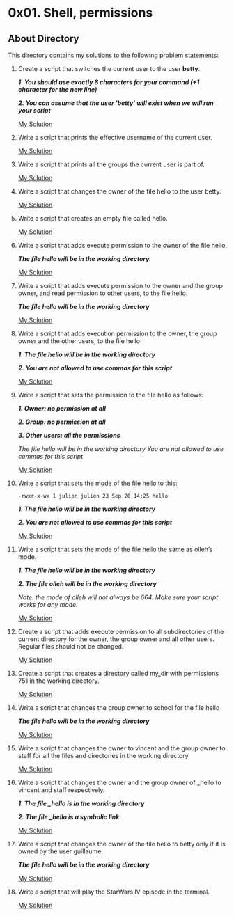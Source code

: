 # 0x01. Shell, permissions

## About Directory

This directory contains my solutions to the following problem statements:

1. Create a script that switches the current user to the user **betty**.

    ***1. You should use exactly 8 characters for your command (+1 character for the new line)***

    ***2. You can assume that the user 'betty' will exist when we will run your script***

    [My Solution](./0-iam_betty)

2. Write a script that prints the effective username of the current user.

    [My Solution](./1-who_am_i)

3. Write a script that prints all the groups the current user is part of.
    
    [My Solution](./2-groups)

4. Write a script that changes the owner of the file hello to the user betty.

    [My Solution](./3-new_owner)

5. Write a script that creates an empty file called hello.

    [My Solution](./4-empty)

6. Write a script that adds execute permission to the owner of the file hello.

    ***The file hello will be in the working directory.***

    [My Solution](./5-execute)

7. Write a script that adds execute permission to the owner and the group owner, and read permission to other users, to the file hello.

    ***The file hello will be in the working directory***

    [My Solution](./6-multiple_permissions)

8. Write a script that adds execution permission to the owner, the group owner and the other users, to the file hello

    ***1. The file hello will be in the working directory***

    ***2. You are not allowed to use commas for this script***

    [My Solution](./7-everybody)

9. Write a script that sets the permission to the file hello as follows:

    ***1. Owner: no permission at all***
    
    ***2. Group: no permission at all***

    ***3. Other users: all the permissions***

    *The file hello will be in the working directory You are not allowed to use commas for this script*

    [My Solution](./8-James_Bond)

10. Write a script that sets the mode of the file hello to this:

    ```
    -rwxr-x-wx 1 julien julien 23 Sep 20 14:25 hello
    ```

    ***1. The file hello will be in the working directory***
    
    ***2. You are not allowed to use commas for this script***

    [My Solution](./9-John_Doe)

11. Write a script that sets the mode of the file hello the same as olleh’s mode.

    ***1. The file hello will be in the working directory***
    
    ***2. The file olleh will be in the working directory***

    *Note: the mode of olleh will not always be 664. Make sure your script works for any mode.*

    [My Solution](./10-mirror_permissions)

12. Create a script that adds execute permission to all subdirectories of the current directory for the owner, the group owner and all other users. Regular files should not be changed.

    [My Solution](./11-directories_permissions)

13. Create a script that creates a directory called my_dir with permissions 751 in the working directory.

    [My Solution](./12-directory_permissions)

14. Write a script that changes the group owner to school for the file hello

    ***The file hello will be in the working directory***

    [My Solution](./13-change_group)

15. Write a script that changes the owner to vincent and the group owner to staff for all the files and directories in the working directory.

    [My Solution](./100-change_owner_and_group)

16. Write a script that changes the owner and the group owner of _hello to vincent and staff respectively.

    ***1. The file _hello is in the working directory***

    ***2. The file _hello is a symbolic link***

    [My Solution](./101-symbolic_link_permissions)

17. Write a script that changes the owner of the file hello to betty only if it is owned by the user guillaume.

    ***The file hello will be in the working directory***

    [My Solution](./102-if_only)

18. Write a script that will play the StarWars IV episode in the terminal.

    [My Solution](./103-Star_Wars)